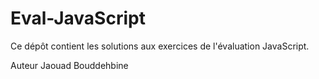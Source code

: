 # Eval-JavaScript

Ce dépôt contient les solutions aux exercices de l'évaluation JavaScript.

Auteur
Jaouad Bouddehbine
